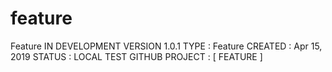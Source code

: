 # feature
Feature
IN DEVELOPMENT
VERSION 1.0.1
TYPE : Feature
CREATED : Apr 15, 2019
STATUS : LOCAL TEST
GITHUB PROJECT : [ FEATURE ]
